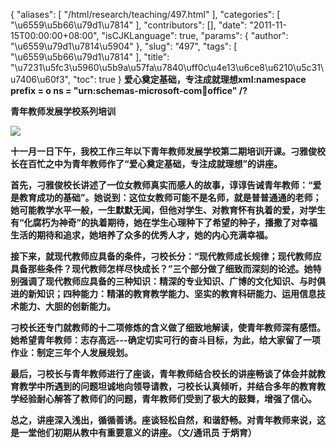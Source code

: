 {
    "aliases": [
        "/html/research/teaching/497.html"
    ],
    "categories": [
        "\u6559\u5b66\u79d1\u7814"
    ],
    "contributors": [],
    "date": "2011-11-15T00:00:00+08:00",
    "isCJKLanguage": true,
    "params": {
        "author": "\u6559\u79d1\u7814\u5904"
    },
    "slug": "497",
    "tags": [
        "\u6559\u5b66\u79d1\u7814"
    ],
    "title": "\u7231\u5fc3\u5960\u5b9a\u57fa\u7840\uff0c\u4e13\u6ce8\u6210\u5c31\u7406\u60f3",
    "toc": true
}
**爱心奠定基础，专注成就理想xml:namespace prefix = o ns = "urn:schemas-microsoft-com:office:office" /?**

**青年教师发展学校系列培训**

![](https://cdn.tfls.online/mirror/full/6700b4b79faa9f2ec0d2f7201f06b1aa06e8883a.jpg)

**十一月一日下午，我校工作三年以下青年教师发展学校第二期培训开课。刁雅俊校长在百忙之中为青年教师作了“爱心奠定基础，专注成就理想”的讲座。**

**首先，刁雅俊校长讲述了一位女教师真实而感人的故事，谆谆告诫青年教师：“爱是教育成功的基础”。她说到：这位女教师可能不是名师，就是普普通通的老师；她可能教学水平一般，一生默默无闻，但他对学生、对教育怀有执着的爱，对学生有“化腐朽为神奇”的执着期待，她在学生心理种下了希望的种子，播撒了对幸福生活的期待和追求，她培养了众多的优秀人才，她的内心充满幸福。**

**接下来，就现代教师应具备的条件，刁校长分：“现代教师成长规律；现代教师应具备那些条件？现代教师怎样尽快成长？”三个部分做了细致而深刻的论述。她特别强调了现代教师应具备的三种知识：精深的专业知识、广博的文化知识、与时俱进的新知识；四种能力：精湛的教育教学能力、坚实的教育科研能力、运用信息技术能力、大胆的创新能力。**

**刁校长还专门就教师的十二项修炼的含义做了细致地解读，使青年教师深有感悟。她希望青年教师：志存高远---确定切实可行的奋斗目标，为此，给大家留了一项作业：制定三年个人发展规划。**

**最后，刁校长与青年教师进行了座谈，青年教师结合校长的讲座畅谈了体会并就教育教学中所遇到的问题坦诚地向领导请教，刁校长认真倾听，并结合多年的教育教学经验耐心解答了教师们的问题，青年教师们受到了极大的鼓舞，增强了信心。**

**总之，讲座深入浅出，循循善诱。座谈轻松自然，和谐舒畅。对青年教师来说，这是一堂他们初期从教中有重要意义的讲座。（文/通讯员 于炳育）**

